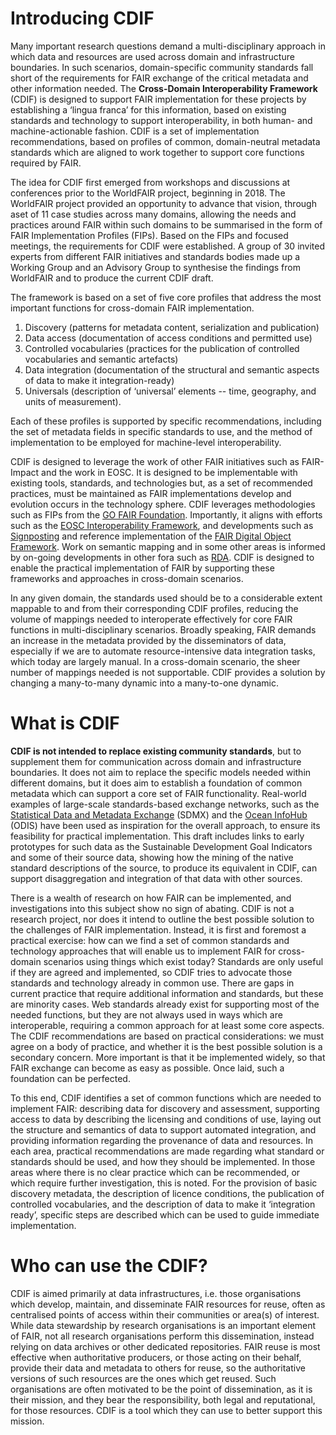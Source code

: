 # Introducing CDIF

Many important research questions demand a multi-disciplinary approach in which data and resources are used across domain and infrastructure boundaries. In such scenarios, domain-specific community standards fall short of the requirements for FAIR exchange of the critical metadata and other information needed. The **Cross-Domain Interoperability Framework** (CDIF) is designed to support FAIR implementation for these projects by establishing a ‘lingua franca’ for this information, based on existing standards and technology to support interoperability, in both human- and machine-actionable fashion. CDIF is a set of implementation recommendations, based on profiles of common, domain-neutral metadata standards which are aligned to work together to support core functions required by FAIR.  

The idea for CDIF first emerged from workshops and discussions at conferences prior to the WorldFAIR project, beginning in 2018. The WorldFAIR project provided an opportunity to advance that vision, through aset of 11 case studies across many domains, allowing the needs and practices around FAIR within such domains to be summarised in the form of FAIR Implementation Profiles (FIPs). Based on the FIPs and focused meetings, the requirements for CDIF were established. A group of 30 invited experts from different FAIR initiatives and standards bodies made up a Working Group and an Advisory Group to synthesise the findings from WorldFAIR and to produce the current CDIF draft. 

The framework is based on a set of five core profiles that address the most important functions for cross-domain FAIR implementation.
1. Discovery (patterns for metadata content, serialization and publication)
2. Data access (documentation of access conditions and permitted use)
3. Controlled vocabularies (practices for the publication of controlled vocabularies and semantic artefacts)
4. Data integration (documentation of the structural and semantic aspects of data to make it integration-ready)
5. Universals (description of ‘universal’ elements -- time, geography, and units of measurement).

Each of these profiles is supported by specific recommendations, including the set of metadata fields in specific standards to use, and the method of implementation to be employed for machine-level interoperability.


CDIF is designed to leverage the work of other FAIR initiatives such as FAIR-Impact and the work in EOSC. It is designed to be implementable with existing tools, standards, and technologies but, as a set of recommended practices, must be maintained as FAIR implementations develop and evolution occurs in the technology sphere. CDIF leverages methodologies such as FIPs from the [GO FAIR Foundation](https://www.go-fair.org/how-to-go-fair/fair-implementation-profile/). Importantly, it aligns with efforts such as the [EOSC Interoperability Framework](https://op.europa.eu/en/publication-detail/-/publication/d787ea54-6a87-11eb-aeb5-01aa75ed71a1/language-en), and developments such as [Signposting](https://signposting.org/FAIR/) and reference implementation of the [FAIR Digital Object Framework](https://fairdo.org/). Work on semantic mapping and in some other areas is informed by on-going developments in other fora such as [RDA](https://www.rd-alliance.org/). CDIF is designed to enable the practical implementation of FAIR by supporting these frameworks and approaches in cross-domain scenarios. 

In any given domain, the standards used should be to a considerable extent mappable to and from their corresponding CDIF profiles, reducing the volume of mappings needed to interoperate effectively for core FAIR functions in multi-disciplinary scenarios. Broadly speaking, FAIR demands an increase in the metadata provided by the disseminators of data, especially if we are to automate resource-intensive data integration tasks, which today are largely manual. In a cross-domain scenario, the sheer number of mappings needed is not supportable. CDIF provides a solution by changing a many-to-many dynamic into a many-to-one dynamic. 

# What is CDIF
 
**CDIF is not intended to replace existing community standards**, but to supplement them for communication across domain and infrastructure boundaries. It does not aim to replace the specific models needed within different domains, but it does aim to establish a foundation of common metadata which can support a core set of FAIR functionality. Real-world examples of large-scale standards-based exchange networks, such as the [Statistical Data and Metadata Exchange](https://sdmx.org/) (SDMX) and the [Ocean InfoHub](https://oceaninfohub.org/odis/) (ODIS) have been used as inspiration for the overall approach, to ensure its feasibility for practical implementation. This draft includes links to early prototypes for such data as the Sustainable Development Goal Indicators and some of their source data, showing how the mining of the native standard descriptions of the source, to produce its equivalent in CDIF, can support disaggregation and integration of that data with other sources. 

There is a wealth of research on how FAIR can be implemented, and investigations into this subject show no sign of abating. CDIF is not a research project, nor does it intend to outline the best possible solution to the challenges of FAIR implementation. Instead, it is first and foremost a practical exercise: how can we find a set of common standards and technology approaches that will enable us to implement FAIR for cross-domain scenarios using things which exist today? Standards are only useful if they are agreed and implemented, so CDIF tries to advocate those standards and technology already in common use. There are gaps in current practice that require additional information and standards, but these are minority cases. Web standards already exist for supporting most of the needed functions, but they are not always used in ways which are interoperable, requiring a common approach for at least some core aspects. The CDIF recommendations are based on practical considerations: we must agree on a body of practice, and whether it is the best possible solution is a secondary concern. More important is that it be implemented widely, so that FAIR exchange can become as easy as possible. Once laid, such a foundation can be perfected. 

To this end, CDIF identifies a set of common functions which are needed to implement FAIR: describing data for discovery and assessment, supporting access to data by describing the licensing and conditions of use, laying out the structure and semantics of data to support automated integration, and providing information regarding the provenance of data and resources. In each area, practical recommendations are made regarding what standard or standards should be used, and how they should be implemented. In those areas where there is no clear practice which can be recommended, or which require further investigation, this is noted. For the provision of basic discovery metadata, the description of licence conditions, the publication of controlled vocabularies, and the description of data to make it ‘integration ready’, specific steps are described which can be used to guide immediate implementation.

# Who can use the CDIF?

CDIF is aimed primarily at data infrastructures, i.e. those organisations which develop, maintain, and disseminate FAIR resources for reuse, often as centralised points of access within their communities or area(s) of interest. While data stewardship by research organisations is an important element of FAIR, not all research organisations perform this dissemination, instead relying on data archives or other dedicated repositories. FAIR reuse is most effective when authoritative producers, or those acting on their behalf, provide their data and metadata to others for reuse, so the authoritative versions of such resources are the ones which get reused. Such organisations are often motivated to be the point of dissemination, as it is their mission, and they bear the responsibility, both legal and reputational, for those resources. CDIF is a tool which they can use to better support this mission.